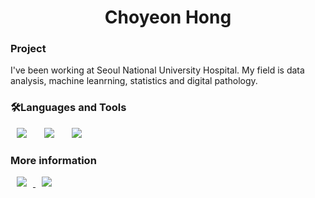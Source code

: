 <h1 align="center"> Choyeon Hong </h1>

<h3>Project</h3>
I've been working at Seoul National University Hospital.   
My field is data analysis, machine leanrning, statistics and digital pathology.   
   
<h3>🛠Languages and Tools</h3>
<div>
<img src="https://img.shields.io/badge/Java-007396?style=flat-square&logo=Java&logoColor=white" style="height : auto; margin-left : 10px; margin-right : 10px;"/></a>&nbsp;
<img src="https://img.shields.io/badge/SpringFramework-6DB33F?style=flat-square&logo=Spring&logoColor=white" style="height : auto; margin-left : 10px; margin-right : 10px;"/></a>&nbsp;
<img src="https://img.shields.io/badge/MySQL-4479A1?style=flat-square&logo=MySQL&logoColor=white" style="height : auto; margin-left : 10px; margin-right : 10px;"/></a>&nbsp;
</a>&nbsp;
</div>

<h3>More information</h3>
<a href="https://">
    <img src="http://img.shields.io/badge/Tech Blog-00D182?style=flat&logo=Emby&logoColor=white&link="
        style="height : auto; margin-left : 10px; margin-right : 10px;"/>
</a>
<a href="https://@gmail.com">
    <img src="http://img.shields.io/badge/Gmail-EA4335?style=flat&logo=Gmail&logoColor=white&link=https://@gmail.com"
        style="height : auto; margin-left : 10px; margin-right : 10px;"/>
</a>
